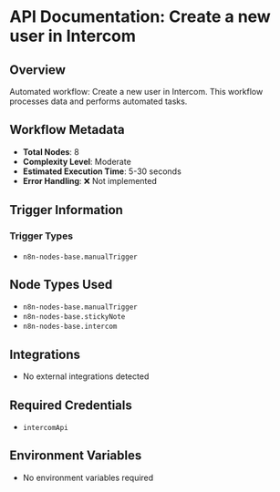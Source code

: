 # API Documentation: Create a new user in Intercom

## Overview
Automated workflow: Create a new user in Intercom. This workflow processes data and performs automated tasks.

## Workflow Metadata
- **Total Nodes**: 8
- **Complexity Level**: Moderate
- **Estimated Execution Time**: 5-30 seconds
- **Error Handling**: ❌ Not implemented

## Trigger Information
### Trigger Types
- `n8n-nodes-base.manualTrigger`

## Node Types Used
- `n8n-nodes-base.manualTrigger`
- `n8n-nodes-base.stickyNote`
- `n8n-nodes-base.intercom`

## Integrations
- No external integrations detected

## Required Credentials
- `intercomApi`

## Environment Variables
- No environment variables required
